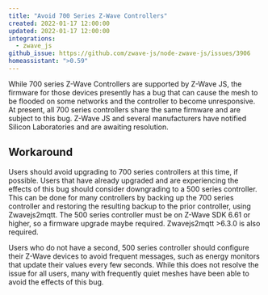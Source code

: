 ```yaml
---
title: "Avoid 700 Series Z-Wave Controllers"
created: 2022-01-17 12:00:00
updated: 2022-01-17 12:00:00
integrations:
  - zwave_js
github_issue: https://github.com/zwave-js/node-zwave-js/issues/3906
homeassistant: ">0.59"
---
```


While 700 series Z-Wave Controllers are supported by Z-Wave JS, the firmware for those devices presently has a bug that can cause the mesh to be flooded on some networks and the controller to become unresponsive. At present, all 700 series controllers share the same firmware and are subject to this bug. Z-Wave JS and several manufacturers have notified Silicon Laboratories and are awaiting resolution.

## Workaround

Users should avoid upgrading to 700 series controllers at this time, if possible. Users that have already upgraded and are experiencing the effects of this bug should consider downgrading to a 500 series controller. This can be done for many controllers by backing up the 700 series controller and restoring the resulting backup to the prior controller, using Zwavejs2mqtt. The 500 series controller must be on Z-Wave SDK 6.61 or higher, so a firmware upgrade maybe required. Zwavejs2mqtt >6.3.0 is also required.

Users who do not have a second, 500 series controller should configure their Z-Wave devices to avoid frequent messages, such as energy monitors that update their values every few seconds. While this does not resolve the issue for all users, many with frequently quiet meshes have been able to avoid the effects of this bug.
